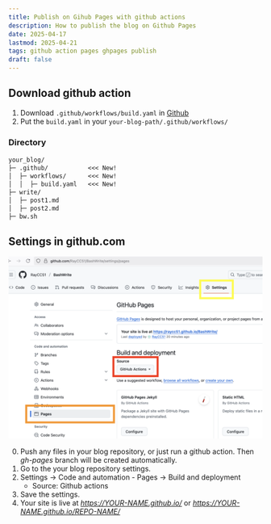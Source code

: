 ```yaml
---
title: Publish on Gihub Pages with github actions
description: How to publish the blog on Github Pages
date: 2025-04-17
lastmod: 2025-04-21
tags: github action pages ghpages publish
draft: false
---
```


## Download github action

1. Download `.github/workflows/build.yaml` in [Github](https://github.com/raycc51/bashwrite)
2. Put the `build.yaml` in your `your-blog-path/.github/workflows/`

### Directory

```
your_blog/
├─ .github/           <<< New!
│  ├─ workflows/      <<< New!
│  │  ├─ build.yaml   <<< New!
├─ write/
│  ├─ post1.md
│  ├─ post2.md
├─ bw.sh
```

## Settings in github.com

![setting image](pages-setting.png)

0. Push any files in your blog repository, or just run a github action. Then *gh-pages* branch will be created automatically.
1. Go to the your blog repository settings.
2. Settings -> Code and automation - Pages -> Build and deployment
    - Source: Github actions
3. Save the settings.
4. Your site is live at *https://YOUR-NAME.github.io/* or *https://YOUR-NAME.github.io/REPO-NAME/*
